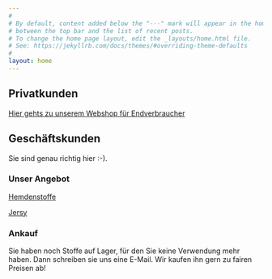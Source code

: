 ```yaml
---
#
# By default, content added below the "---" mark will appear in the home page
# between the top bar and the list of recent posts.
# To change the home page layout, edit the _layouts/home.html file.
# See: https://jekyllrb.com/docs/themes/#overriding-theme-defaults
#
layout: home
---
```


## Privatkunden

[Hier gehts zu unserem Webshop für Endverbraucher](https://schwabenstoffe.de)

## Geschäftskunden

Sie sind genau richtig hier :-). 

### Unser Angebot


[Hemdenstoffe](/hemdenstoffe/)

[Jersy](/jerseys/)

### Ankauf

Sie haben noch Stoffe auf Lager, für den Sie keine Verwendung mehr haben. Dann schreiben sie uns eine E-Mail. Wir kaufen ihn gern zu fairen Preisen ab! 